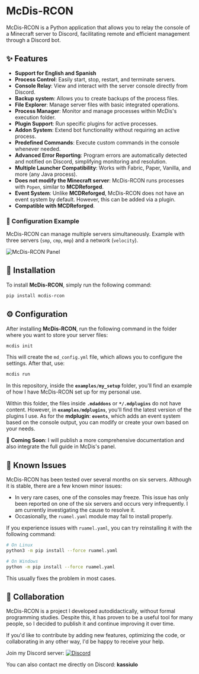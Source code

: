 # McDis-RCON

McDis-RCON is a Python application that allows you to relay the console of a Minecraft server to Discord, facilitating remote and efficient management through a Discord bot.

## ✨ Features

- **Support for English and Spanish**
- **Process Control**: Easily start, stop, restart, and terminate servers.
- **Console Relay**: View and interact with the server console directly from Discord.
- **Backup system**: Allows you to create backups of the process files.
- **File Explorer**: Manage server files with basic integrated operations.
- **Process Manager**: Monitor and manage processes within McDis's execution folder.
- **Plugin Support**: Run specific plugins for active processes.
- **Addon System**: Extend bot functionality without requiring an active process.
- **Predefined Commands**: Execute custom commands in the console whenever needed.
- **Advanced Error Reporting**: Program errors are automatically detected and notified on Discord, simplifying monitoring and resolution.
- **Multiple Launcher Compatibility**: Works with Fabric, Paper, Vanilla, and more (any Java process).
- **Does not modify the Minecraft server**: McDis-RCON runs processes with `Popen`, similar to **MCDReforged**.
- **Event System**: Unlike **MCDReforged**, McDis-RCON does not have an event system by default. However, this can be added via a plugin.
- **Compatible with MCDReforged**.

### 📌 Configuration Example
McDis-RCON can manage multiple servers simultaneously. Example with three servers (`smp`, `cmp`, `mmp`) and a network (`velocity`).

![McDis-RCON Panel](https://i.imgur.com/lE4GRIV.png)

## 🚀 Installation

To install **McDis-RCON**, simply run the following command:

```sh
pip install mcdis-rcon
```

## ⚙️ Configuration

After installing **McDis-RCON**, run the following command in the folder where you want to store your server files:

```sh
mcdis init
```

This will create the `md_config.yml` file, which allows you to configure the settings. After that, use:

```sh
mcdis run
```

In this repository, inside the **`examples/my_setup`** folder, you'll find an example of how I have McDis-RCON set up for my personal use.

Within this folder, the files inside **`.mdaddons`** or **`*/.mdplugins`** do not have content. However, in **`examples/mdplugins`**, you'll find the latest version of the plugins I use. As for the **mdplugin**: **`events`**, which adds an event system based on the console output, you can modify or create your own based on your needs.

📌 **Coming Soon**: I will publish a more comprehensive documentation and also integrate the full guide in McDis's panel.

## 🚧 Known Issues

McDis-RCON has been tested over several months on six servers. Although it is stable, there are a few known minor issues:

- In very rare cases, one of the consoles may freeze. This issue has only been reported on one of the six servers and occurs very infrequently. I am currently investigating the cause to resolve it.
- Occasionally, the `ruamel.yaml` module may fail to install properly.

If you experience issues with `ruamel.yaml`, you can try reinstalling it with the following command:

```sh
# On Linux
python3 -m pip install --force ruamel.yaml

# On Windows
python -m pip install --force ruamel.yaml
```

This usually fixes the problem in most cases.

## 🤝 Collaboration

McDis-RCON is a project I developed autodidactically, without formal programming studies. Despite this, it has proven to be a useful tool for many people, so I decided to publish it and continue improving it over time.

If you'd like to contribute by adding new features, optimizing the code, or collaborating in any other way, I'd be happy to receive your help.

Join my Discord server:
[![Discord](https://img.shields.io/badge/Join-Discord-5865F2?logo=discord&logoColor=white)](https://discord.gg/xB9N38HBJY)

You can also contact me directly on Discord: **kassiulo**
